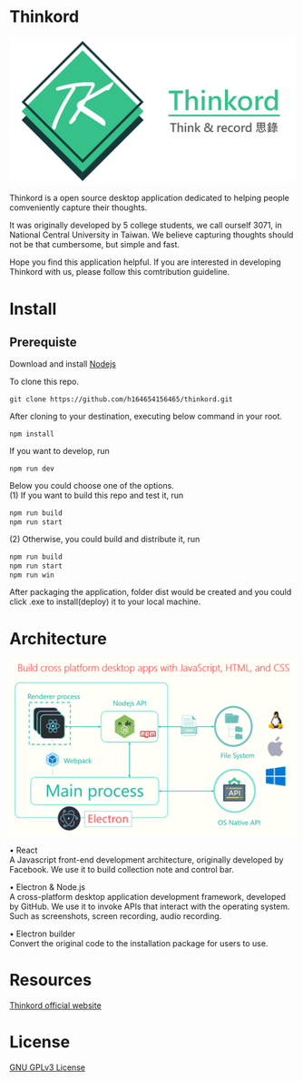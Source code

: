 # Thinkord
<img src="./app/asset/thinkord.png" width="600">

Thinkord is a open source desktop application dedicated to helping people comveniently capture their thoughts.  

It was originally developed by 5 college students, we call ourself 3071, in National Central University in Taiwan. We believe capturing thoughts should not be that cumbersome, but simple and fast.  

Hope you find this application helpful. If you are interested in developing Thinkord with us, please follow this comtribution guideline. 

# Install
## Prerequiste
Download and install <a href="https://nodejs.org/en/download/">Nodejs</a> 

To clone this repo.
```git
git clone https://github.com/h164654156465/thinkord.git
```

After cloning to your destination, executing below command in your root.
```
npm install
```

If you want to develop, run
```
npm run dev
```

Below you could choose one of the options.  
(1) If you want to build this repo and test it, run 
```
npm run build
npm run start
```
(2) Otherwise, you could build and distribute it, run
```
npm run build
npm run start
npm run win
```
After packaging the application, folder dist would be created and you could click .exe to install(deploy) it to your local machine.

# Architecture
<img src="./app/asset/architecture.png">  

•	React  
    A Javascript front-end development architecture, originally developed by Facebook. We use it to build collection note and control bar. 

•	Electron & Node.js  
    A cross-platform desktop application development framework, developed by GitHub. We use it to invoke APIs that interact with the operating system. Such as screenshots, screen recording, audio recording.

•	Electron builder  
    Convert the original code to the installation package for users to use.
 

# Resources
<a href="https://h164654156465.wixsite.com/thinkord">Thinkord official website</a>

# License
<a href="https://github.com/h164654156465/thinkord/blob/master/LICENSE">GNU GPLv3 License</a>